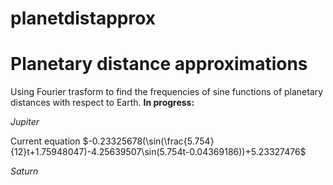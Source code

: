 # planetdistapprox
Planetary distance approximations
==============================
Using Fourier trasform to find the frequencies of sine functions of planetary distances with respect to Earth.
**In progress:**

*Jupiter*

Current equation $-0.23325678(\sin(\frac{5.754}{12}t+1.75948047)-4.25639507\sin(5.754t-0.04369186))+5.23327476$

*Saturn*
